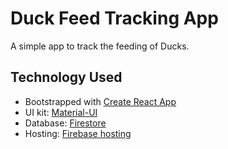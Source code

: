 # Duck Feed Tracking App

A simple app to track the feeding of Ducks.

## Technology Used

- Bootstrapped with [Create React App](https://github.com/facebook/create-react-app)
- UI kit: [Material-UI](https://material-ui.com/)
- Database: [Firestore](https://firebase.google.com/docs/firestore)
- Hosting: [Firebase hosting](https://firebase.google.com/docs/hosting)
